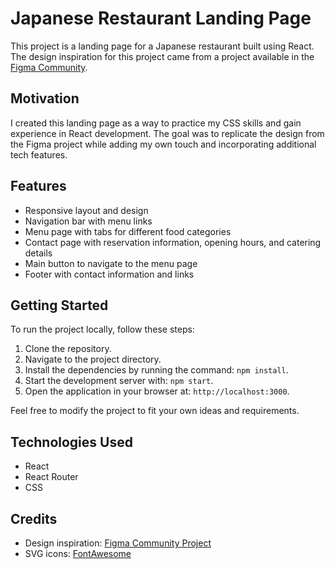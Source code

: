 # Japanese Restaurant Landing Page

This project is a landing page for a Japanese restaurant built using React. The design inspiration for this project came from a project available in the [Figma Community](https://www.figma.com/community/file/1200799657217214030/Food-Website).

## Motivation

I created this landing page as a way to practice my CSS skills and gain experience in React development. The goal was to replicate the design from the Figma project while adding my own touch and incorporating additional tech features.

## Features

- Responsive layout and design
- Navigation bar with menu links
- Menu page with tabs for different food categories
- Contact page with reservation information, opening hours, and catering details
- Main button to navigate to the menu page
- Footer with contact information and links

## Getting Started

To run the project locally, follow these steps:

1. Clone the repository.
2. Navigate to the project directory.
3. Install the dependencies by running the command: `npm install`.
4. Start the development server with: `npm start`.
5. Open the application in your browser at: `http://localhost:3000`.

Feel free to modify the project to fit your own ideas and requirements.

## Technologies Used

- React
- React Router
- CSS

## Credits

- Design inspiration: [Figma Community Project](https://www.figma.com/community/file/1200799657217214030/Food-Website)
- SVG icons: [FontAwesome](https://fontawesome.com/)
